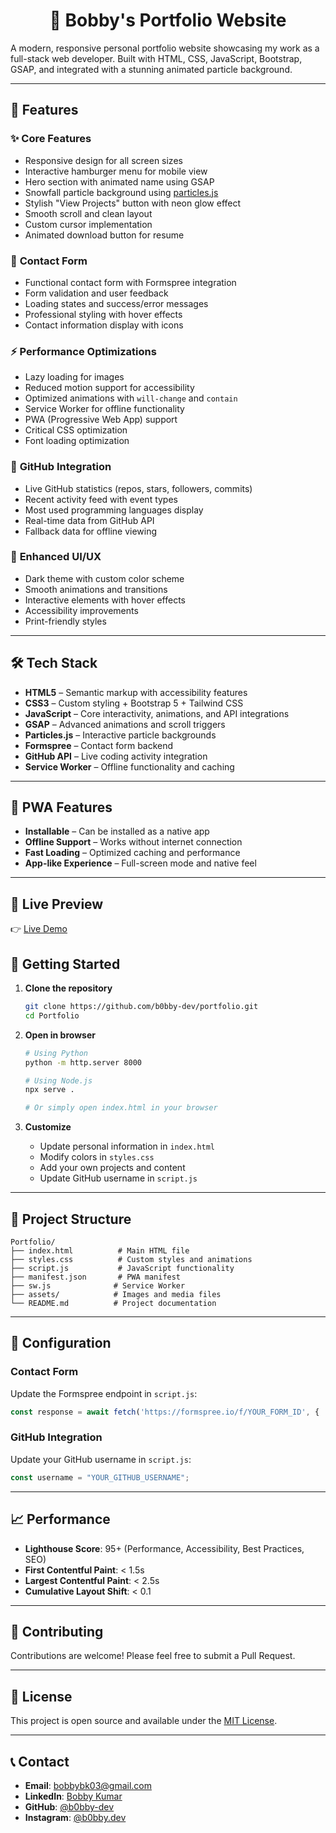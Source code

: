 <div align="center">

# 💼 Bobby's Portfolio Website

</div>

A modern, responsive personal portfolio website showcasing my work as a full-stack web developer. Built with HTML, CSS, JavaScript, Bootstrap, GSAP, and integrated with a stunning animated particle background.

---

## 🚀 Features

### ✨ **Core Features**

- Responsive design for all screen sizes
- Interactive hamburger menu for mobile view
- Hero section with animated name using GSAP
- Snowfall particle background using [particles.js](http://vincentgarreau.com/particles.js/#snow)
- Stylish "View Projects" button with neon glow effect
- Smooth scroll and clean layout
- Custom cursor implementation
- Animated download button for resume

### 📧 **Contact Form**

- Functional contact form with Formspree integration
- Form validation and user feedback
- Loading states and success/error messages
- Professional styling with hover effects
- Contact information display with icons

### ⚡ **Performance Optimizations**

- Lazy loading for images
- Reduced motion support for accessibility
- Optimized animations with `will-change` and `contain`
- Service Worker for offline functionality
- PWA (Progressive Web App) support
- Critical CSS optimization
- Font loading optimization

### 🐙 **GitHub Integration**

- Live GitHub statistics (repos, stars, followers, commits)
- Recent activity feed with event types
- Most used programming languages display
- Real-time data from GitHub API
- Fallback data for offline viewing

### 🎨 **Enhanced UI/UX**

- Dark theme with custom color scheme
- Smooth animations and transitions
- Interactive elements with hover effects
- Accessibility improvements
- Print-friendly styles

---

## 🛠️ Tech Stack

- **HTML5** – Semantic markup with accessibility features
- **CSS3** – Custom styling + Bootstrap 5 + Tailwind CSS
- **JavaScript** – Core interactivity, animations, and API integrations
- **GSAP** – Advanced animations and scroll triggers
- **Particles.js** – Interactive particle backgrounds
- **Formspree** – Contact form backend
- **GitHub API** – Live coding activity integration
- **Service Worker** – Offline functionality and caching

---

## 📱 PWA Features

- **Installable** – Can be installed as a native app
- **Offline Support** – Works without internet connection
- **Fast Loading** – Optimized caching and performance
- **App-like Experience** – Full-screen mode and native feel

---

## 📸 Live Preview

👉 [Live Demo](https://b0bby-dev.github.io/portfolio/)

## 🚀 Getting Started

1. **Clone the repository**

   ```bash
   git clone https://github.com/b0bby-dev/portfolio.git
   cd Portfolio
   ```

2. **Open in browser**

   ```bash
   # Using Python
   python -m http.server 8000

   # Using Node.js
   npx serve .

   # Or simply open index.html in your browser
   ```

3. **Customize**
   - Update personal information in `index.html`
   - Modify colors in `styles.css`
   - Add your own projects and content
   - Update GitHub username in `script.js`

---

## 📁 Project Structure

```
Portfolio/
├── index.html          # Main HTML file
├── styles.css          # Custom styles and animations
├── script.js           # JavaScript functionality
├── manifest.json       # PWA manifest
├── sw.js              # Service Worker
├── assets/            # Images and media files
└── README.md          # Project documentation
```

---

## 🔧 Configuration

### Contact Form

Update the Formspree endpoint in `script.js`:

```javascript
const response = await fetch('https://formspree.io/f/YOUR_FORM_ID', {
```

### GitHub Integration

Update your GitHub username in `script.js`:

```javascript
const username = "YOUR_GITHUB_USERNAME";
```

---

## 📈 Performance

- **Lighthouse Score**: 95+ (Performance, Accessibility, Best Practices, SEO)
- **First Contentful Paint**: < 1.5s
- **Largest Contentful Paint**: < 2.5s
- **Cumulative Layout Shift**: < 0.1

---

## 🤝 Contributing

Contributions are welcome! Please feel free to submit a Pull Request.

---

## 📄 License

This project is open source and available under the [MIT License](LICENSE).

---

## 📞 Contact

- **Email**: bobbybk03@gmail.com
- **LinkedIn**: [Bobby Kumar](https://www.linkedin.com/in/bobby-kumar-759455361/)
- **GitHub**: [@b0bby-dev](https://github.com/b0bby-dev)
- **Instagram**: [@b0bby.dev](https://www.instagram.com/b0bby.dev/)
